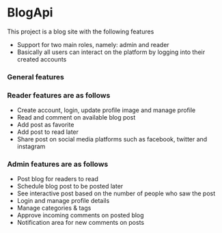 # BlogApi

This project is a blog site with the following features
- Support for two main roles, namely: admin and reader
- Basically all users can interact on the platform by logging into their created accounts

### General features


### Reader features are as follows
- Create account, login, update profile image and manage profile
- Read and comment on available blog post
- Add post as favorite
- Add post to read later
- Share post on social media platforms such as facebook, twitter and instagram

### Admin features are as follows
- Post blog for readers to read
- Schedule blog post to be posted later
- See interactive post based on the number of people who saw the post
- Login and manage profile details
- Manage categories & tags
- Approve incoming comments on posted blog
- Notification area for new comments on posts
